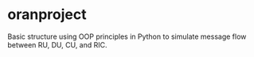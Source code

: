 # oranproject
Basic structure using OOP principles in Python to simulate message flow between RU, DU, CU, and RIC.
